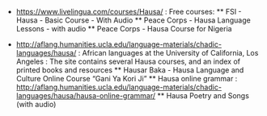 

* https://www.livelingua.com/courses/Hausa/ :  Free courses:
 **  FSI - Hausa - Basic Course - With Audio 
 ** Peace Corps - Hausa Language Lessons - with audio
 ** Peace Corps - Hausa Course for Nigeria

 * http://aflang.humanities.ucla.edu/language-materials/chadic-languages/hausa/ :  African languages at the University of California, Los Angeles : 
 The site contains several Hausa courses, and an index of printed books and resources
  ** Hausar Baka - Hausa Language and Culture Online Course “Gani Ya Kori Ji”
  ** Hausa online grammar : http://aflang.humanities.ucla.edu/language-materials/chadic-languages/hausa/hausa-online-grammar/
  ** Hausa Poetry and Songs (with audio)





